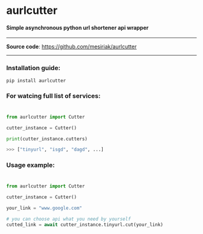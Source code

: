 <h1>aurlcutter</h1>

#### Simple asynchronous python url shortener api wrapper

---
**Source code**: <a href="https://github.com/mesiriak/aurlcutter" target="_blank">https://github.com/mesiriak/aurlcutter</a>

---


### Installation guide:
```
pip install aurlcutter
```

### For watcing full list of services:
#
```python
from aurlcutter import Cutter

cutter_instance = Cutter()

print(cutter_instance.cutters)

>>> ["tinyurl", "isgd", "dagd", ...]
```

### Usage example:
#
```python
from aurlcutter import Cutter

cutter_instance = Cutter()

your_link = "www.google.com"

# you can choose api what you need by yourself
cutted_link = await cutter_instance.tinyurl.cut(your_link)
```

